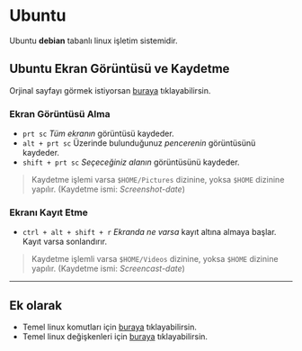 # Ubuntu

Ubuntu **debian** tabanlı linux işletim sistemidir.

## Ubuntu Ekran Görüntüsü ve Kaydetme

Orjinal sayfayı görmek istiyorsan [buraya](https://help.ubuntu.com/stable/ubuntu-help/screen-shot-record.html) tıklayabilirsin.

### Ekran Görüntüsü Alma

- `prt sc` *Tüm ekranın* görüntüsü kaydeder.
- `alt + prt sc` Üzerinde bulunduğunuz *pencerenin* görüntüsünü kaydeder. 
- `shift + prt sc` *Seçeceğiniz alanın* görüntüsünü kaydeder.

> Kaydetme işlemi varsa `$HOME/Pictures` dizinine, yoksa `$HOME` dizinine yapılır. (Kaydetme ismi: *Screenshot-date*)

### Ekranı Kayıt Etme

- `ctrl + alt + shift + r` *Ekranda ne varsa* kayıt altına almaya başlar. Kayıt varsa sonlandırır.

> Kaydetme işlemli varsa `$HOME/Videos` dizinine, yoksa `$HOME` dizinine yapılır. (Kaydetme ismi: *Screencast-date*)

---

## Ek olarak

- Temel linux komutları için [buraya](Bilgiler/Linux_Komutları.md) tıklayabilirsin.
- Temel linux değişkenleri için [buraya](Bilgiler/Linux_Değişkenleri.md) tıklayabilirsin.